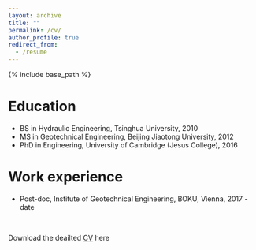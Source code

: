 ```yaml
---
layout: archive
title: ""
permalink: /cv/
author_profile: true
redirect_from:
  - /resume
---
```


{% include base_path %}

Education
======
* BS in Hydraulic Engineering, Tsinghua University, 2010
* MS in Geotechnical Engineering, Beijing Jiaotong University, 2012
* PhD in Engineering, University of Cambridge (Jesus College), 2016

Work experience
======
* Post-doc, Institute of Geotechnical Engineering, BOKU, Vienna, 2017 - date 

<p>&nbsp;</p>

Download the deailted [CV](http://xuzhen-he.github.io/files/cv.pdf) here
 
